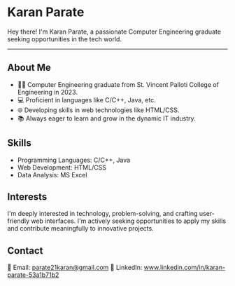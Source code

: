 # Karan Parate

Hey there! I'm Karan Parate, a passionate Computer Engineering graduate seeking opportunities in the tech world.
***

## About Me

- 👨‍🎓 Computer Engineering graduate from St. Vincent Palloti College of Engineering in 2023.
- 💻 Proficient in languages like C/C++, Java, etc.
- 🌐 Developing skills in web technologies like HTML/CSS.
- 📚 Always eager to learn and grow in the dynamic IT industry.

## Skills

- Programming Languages: C/C++, Java
- Web Development: HTML/CSS
- Data Analysis: MS Excel

## Interests

I'm deeply interested in technology, problem-solving, and crafting user-friendly web interfaces. 
I'm actively seeking opportunities to apply my skills and contribute meaningfully to innovative projects.

## Contact

📧 Email: parate21karan@gmail.com
🔗 LinkedIn: www.linkedin.com/in/karan-parate-53a1b71b2
